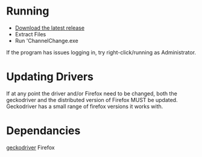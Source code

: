 # Running
 * [Download the latest release](https://github.com/wethegreenpeople/ChannelUpdate/releases/latest)
 * Extract Files
 * Run 'ChannelChange.exe
 
 If the program has issues logging in, try right-click/running as Administrator. 

# Updating Drivers
If at any point the driver and/or Firefox need to be changed, both the geckodriver and the distributed version of Firefox MUST be updated. Geckodriver has a small range of firefox versions it works with. 

# Dependancies
[geckodriver](https://github.com/mozilla/geckodriver/releases)
Firefox
